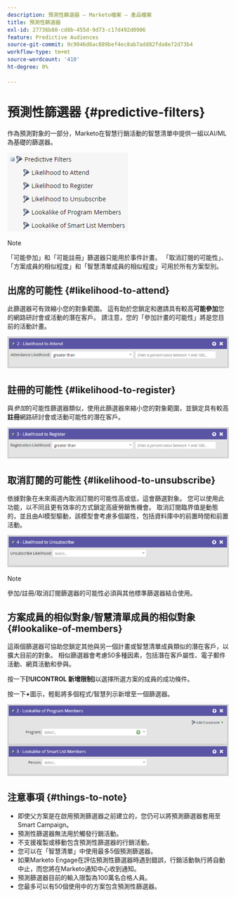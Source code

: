 ```yaml
---
description: 預測性篩選器 — Marketo檔案 — 產品檔案
title: 預測性篩選器
exl-id: 27736b80-cd8b-455d-9d73-c17d492d0906
feature: Predictive Audiences
source-git-commit: 9c9046d6ac889bef4ec8ab7add82fda8e72d73b4
workflow-type: tm+mt
source-wordcount: '410'
ht-degree: 0%

---
```


# 預測性篩選器 {#predictive-filters}

作為預測對象的一部分，Marketo在智慧行銷活動的智慧清單中提供一組以AI/ML為基礎的篩選器。

![影像1](assets/predictive-filters-1.png)

>[!NOTE]
>
>「可能參加」和「可能註冊」篩選器只能用於事件計畫。 「取消訂閱的可能性」、「方案成員的相似程度」和「智慧清單成員的相似程度」可用於所有方案型別。

## 出席的可能性 {#likelihood-to-attend}

此篩選器可有效縮小您的對象範圍。 這有助於您鎖定和邀請具有較高&#x200B;**可能參加**&#x200B;您的網路研討會或活動的潛在客戶。 請注意，您的「參加計畫的可能性」將是您目前的活動計畫。

![影像2](assets/predictive-filters-2.png)

## 註冊的可能性 {#likelihood-to-register}

與&#x200B;_參加_&#x200B;的可能性篩選器類似，使用此篩選器來縮小您的對象範圍，並鎖定具有較高&#x200B;**註冊**&#x200B;網路研討會或活動可能性的潛在客戶。

![影像三](assets/predictive-filters-3.png)

## 取消訂閱的可能性 {#likelihood-to-unsubscribe}

依據對象在未來兩週內取消訂閱的可能性高或低，這會篩選對象。 您可以使用此功能，以不同且更有效率的方式鎖定高疲勞銷售機會。 取消訂閱臨界值是動態的，並且由AI模型驅動，該模型會考慮多個屬性，包括資料庫中的前置時間和前置活動。

![影像四](assets/predictive-filters-4.png)

>[!NOTE]
>
>參加/註冊/取消訂閱篩選器的可能性必須與其他標準篩選器結合使用。

## 方案成員的相似對象/智慧清單成員的相似對象 {#lookalike-of-members}

這兩個篩選器可協助您鎖定其他與另一個計畫或智慧清單成員類似的潛在客戶，以擴大目前的對象。 相似篩選器會考慮50多種因素，包括潛在客戶屬性、電子郵件活動、網頁活動和參與。

按一下&#x200B;**[!UICONTROL 新增限制]**&#x200B;以選擇所選方案的成員的成功條件。

按一下&#x200B;**+**&#x200B;圖示，輕鬆將多個程式/智慧列示新增至一個篩選器。

![影像五](assets/predictive-filters-5.png)

## 注意事項 {#things-to-note}

* 即使父方案是在啟用預測篩選器之前建立的，您仍可以將預測篩選器套用至Smart Campaign。
* 預測性篩選器無法用於觸發行銷活動。
* 不支援複製或移動包含預測性篩選器的行銷活動。
* 您可以在「智慧清單」中使用最多5個預測篩選器。
* 如果Marketo Engage在評估預測性篩選器時遇到錯誤，行銷活動執行將自動中止，而您將在Marketo通知中心收到通知。
* 預測篩選器目前的輸入限製為100萬名合格人員。
* 您最多可以有50個使用中的方案包含預測性篩選器。
